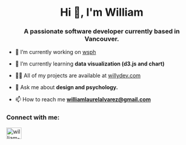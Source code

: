 <h1 align="center">Hi 👋, I'm William</h1>
<h3 align="center">A passionate software developer currently based in Vancouver.</h3>

- 🔭 I’m currently working on [wsph](https://github.com/wilyyy/wsph)

- 🌱 I’m currently learning **data visualization (d3.js and chart)**

- 👨‍💻 All of my projects are available at [willydev.com](willydev.com)

- 💬 Ask me about **design and psychology.**

- 📫 How to reach me **williamlaurelalvarez@gmail.com**

<h3 align="left">Connect with me:</h3>
<p align="left">
<a href="https://linkedin.com/in/william-alvarez-76b806149/" target="blank"><img align="center" src="https://raw.githubusercontent.com/rahuldkjain/github-profile-readme-generator/master/src/images/icons/Social/linked-in-alt.svg" alt="william-alvarez-76b806149/" height="30" width="40" /></a>
</p>
